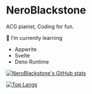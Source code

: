 # NeroBlackstone

ACG pianist, Coding for fun.

🌱 I’m currently learning
- Appwrite
- Svelte
- Deno Runtime

[![NeroBlackstone's GitHub stats](https://github-readme-stats.vercel.app/api?username=NeroBlackstone)](https://github.com/NeroBlackstone/github-readme-stats)

[![Top Langs](https://github-readme-stats.vercel.app/api/top-langs/?username=NeroBlackstone&hide=css,html,Nunjucks,Sass,Scss)](https://github.com/NeroBlackstone/github-readme-stats)
